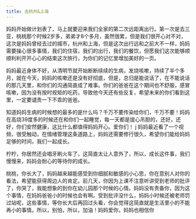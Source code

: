 ```yaml
---
title: 去杭州&上海
---
```


妈妈开始做计划表了，马上就要迎来我们全家的第二次远距离出行。第一次是去三亚，桃桃那个时候2岁多，弟弟才8个多月，虽然很累，但是我们很开心对不对，这次是妈妈曾经去过的城市，杭州和上海，但是这次出行远和之前大不一样，妈妈需要操心很多事情，我们的住宿，我们的出行，我们的餐饮，但愿我们这次能够顺顺利利开开心心的结束这次旅行，为你们的记忆里增加美好的一页。

妈妈最近身体不好，从清明节就开始断断续续的生病，发烧咳嗽，持续了半个多月，就在今天，妈妈的咳嗽还是没有好彻底，但是，总归是能说话了，在不能说话的那几天里，和你们的沟通简直成了难事。你们的爸爸在这个期间也不舒服，感冒咳嗽，因为没有按时规矩的吃药，导致他今天还有些反复，希望未来的你们看到这里，一定要谴责一下不乖的爸爸。

知道妈妈生病的时候想的最多的是什么吗？千万不要传染给你们，千万不要！妈妈在高烧39度多的时候还在和你们一起睡觉，每一天都是提心吊胆的，还好，还好，你们安然健康，这比什么都值得妈妈开心。爱你们！
j
妈妈最近看了一个视频，很受触动，在情绪管理这条道路上，妈妈还需要修行很久，希望你们能给妈妈足够的时间，我们一起成长。

柠柠，你居然还会唱牙刷火车了，这简直太让人意外了，所以，成长这件事，我们慢慢来，妈妈会耐心的等待你的成长。

桃桃，你长大了，妈妈越来越能感受到你细腻和敏感的小心思，你在意别人对你的看法，希望能获得周边人的肯定。前几天，你因为上课不注意听讲受到老师的批评了，你哭了，我能想象的到你在幼儿园那个时候的心情。妈妈没有责备你，因为这个事情，在妈妈爸爸小的时候也会有啊。受到批评没什么，妈妈小时候还被老师罚过站呢，这些事情，等你长大后再回过头看，你会觉得这简直就是生活里小的不能再小的事情。所以，别怕，所以，加油！妈妈爱你，妈妈也相信你
